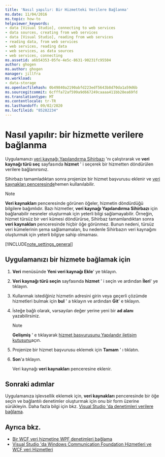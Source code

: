```yaml
---
title: 'Nasıl yapılır: Bir Hizmetteki Verilere Bağlanma'
ms.date: 11/04/2016
ms.topic: how-to
helpviewer_keywords:
- data [Visual Studio], connecting to web services
- data sources, creating from web services
- data [Visual Studio], reading from web services
- reading data, from web services
- web services, reading data
- web services, as data sources
- web services, connecting
ms.assetid: a6b54353-05fe-4e5c-8631-90231fc95504
author: ghogen
ms.author: ghogen
manager: jillfra
ms.workload:
- data-storage
ms.openlocfilehash: 0b49840a2190abfd223edf5643b8d70da1a59d6b
ms.sourcegitcommit: 6cfffa72af599a9d667249caaaa411bb28ea69fd
ms.translationtype: MT
ms.contentlocale: tr-TR
ms.lasthandoff: 09/02/2020
ms.locfileid: "85282234"
---
```

# <a name="how-to-connect-to-data-in-a-service"></a>Nasıl yapılır: bir hizmette verilere bağlanma

Uygulamanızı [veri kaynağı Yapılandırma Sihirbazı](../data-tools/media/data-source-configuration-wizard.png) 'nı çalıştırarak ve **veri kaynağı türü seç** sayfasında **hizmet** ' i seçerek bir hizmetten döndürülen verilere bağlanırsınız.

Sihirbazı tamamladıktan sonra projenize bir hizmet başvurusu eklenir ve [veri kaynakları penceresinde](add-new-data-sources.md#data-sources-window)hemen kullanılabilir.

> [!NOTE]
> **Veri kaynakları** penceresinde görünen öğeler, hizmetin döndürdüğü bilgilere bağımlıdır. Bazı hizmetler, **veri kaynağı Yapılandırma Sihirbazı** için bağlanabilir nesneler oluşturmak için yeterli bilgi sağlamayabilir. Örneğin, hizmet türsüz bir veri kümesi döndürürse, Sihirbaz tamamlandıktan sonra **veri kaynakları** penceresinde hiçbir öğe görünmez. Bunun nedeni, türsüz veri kümelerinin şema sağlamamaları, bu nedenle Sihirbazın veri kaynağını oluşturmak için yeterli bilgiye sahip olmaması.

[!INCLUDE[note_settings_general](../data-tools/includes/note_settings_general_md.md)]

## <a name="to-connect-your-application-to-a-service"></a>Uygulamanızı bir hizmete bağlamak için

1. **Veri** menüsünde **Yeni veri kaynağı Ekle**' ye tıklayın.

2. **Veri kaynağı türü seçin** sayfasında **hizmet** ' i seçin ve ardından **İleri**' ye tıklayın.

3. Kullanmak istediğiniz hizmetin adresini girin veya geçerli çözümde hizmetleri bulmak için **bul** ' a tıklayın ve ardından **Git**' e tıklayın.

4. İsteğe bağlı olarak, varsayılan değer yerine yeni bir **ad alanı** yazabilirsiniz.

    > [!NOTE]
    > **Gelişmiş** ' e tıklayarak [hizmet başvurusunu Yapılandır iletişim kutusunu](../data-tools/configure-service-reference-dialog-box.md)açın.

5. Projenize bir hizmet başvurusu eklemek için **Tamam** ' ı tıklatın.

6. **Son**'a tıklayın.

     Veri kaynağı **veri kaynakları** penceresine eklenir.

## <a name="next-steps"></a>Sonraki adımlar

Uygulamanıza işlevsellik eklemek için, **veri kaynakları** penceresinde bir öğe seçin ve bağlantılı denetimler oluşturmak için onu bir form üzerine sürükleyin. Daha fazla bilgi için bkz. [Visual Studio 'da denetimleri verilere bağlama](../data-tools/bind-controls-to-data-in-visual-studio.md).

## <a name="see-also"></a>Ayrıca bkz.

- [Bir WCF veri hizmetine WPF denetimleri bağlama](../data-tools/bind-wpf-controls-to-a-wcf-data-service.md)
- [Visual Studio 'da Windows Communication Foundation Hizmetleri ve WCF veri Hizmetleri](../data-tools/windows-communication-foundation-services-and-wcf-data-services-in-visual-studio.md)

